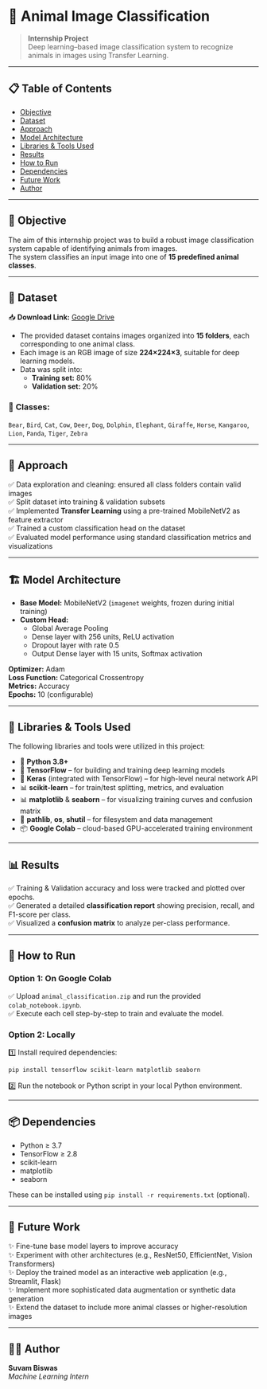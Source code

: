 
# 🐾 Animal Image Classification

> **Internship Project**  
> Deep learning–based image classification system to recognize animals in images using Transfer Learning.

---

## 📋 **Table of Contents**
- [Objective](#objective)
- [Dataset](#dataset)
- [Approach](#approach)
- [Model Architecture](#model-architecture)
- [Libraries & Tools Used](#libraries--tools-used)
- [Results](#results)
- [How to Run](#how-to-run)
- [Dependencies](#dependencies)
- [Future Work](#future-work)
- [Author](#author)

---

## 🎯 **Objective**
The aim of this internship project was to build a robust image classification system capable of identifying animals from images.  
The system classifies an input image into one of **15 predefined animal classes**.

---

## 🐘 **Dataset**

📥 **Download Link:** [Google Drive](https://drive.google.com/file/d/15I_LqEvJL9ktEi6khTyulMHLO_3KiTnO/view?usp=sharing)
- The provided dataset contains images organized into **15 folders**, each corresponding to one animal class.  
- Each image is an RGB image of size **224×224×3**, suitable for deep learning models.  
- Data was split into:
  - **Training set:** 80%
  - **Validation set:** 20%

### 📂 **Classes:**
`Bear`, `Bird`, `Cat`, `Cow`, `Deer`, `Dog`, `Dolphin`, `Elephant`, `Giraffe`, `Horse`, `Kangaroo`, `Lion`, `Panda`, `Tiger`, `Zebra`

---

## 🧠 **Approach**
✅ Data exploration and cleaning: ensured all class folders contain valid images  
✅ Split dataset into training & validation subsets  
✅ Implemented **Transfer Learning** using a pre-trained MobileNetV2 as feature extractor  
✅ Trained a custom classification head on the dataset  
✅ Evaluated model performance using standard classification metrics and visualizations

---

## 🏗️ **Model Architecture**
- **Base Model:** MobileNetV2 (`imagenet` weights, frozen during initial training)
- **Custom Head:**
  - Global Average Pooling
  - Dense layer with 256 units, ReLU activation
  - Dropout layer with rate 0.5
  - Output Dense layer with 15 units, Softmax activation

**Optimizer:** Adam  
**Loss Function:** Categorical Crossentropy  
**Metrics:** Accuracy  
**Epochs:** 10 (configurable)

---

## 🧰 **Libraries & Tools Used**
The following libraries and tools were utilized in this project:
- 🐍 **Python 3.8+**
- 🔷 **TensorFlow** – for building and training deep learning models
- 🔷 **Keras** (integrated with TensorFlow) – for high-level neural network API
- 📊 **scikit-learn** – for train/test splitting, metrics, and evaluation
- 📊 **matplotlib** & **seaborn** – for visualizing training curves and confusion matrix
- 📂 **pathlib**, **os**, **shutil** – for filesystem and data management
- 📦 **Google Colab** – cloud-based GPU-accelerated training environment

---

## 📊 **Results**
✅ Training & Validation accuracy and loss were tracked and plotted over epochs.  
✅ Generated a detailed **classification report** showing precision, recall, and F1-score per class.  
✅ Visualized a **confusion matrix** to analyze per-class performance.

---

## 🚀 **How to Run**
### Option 1: On Google Colab
✅ Upload `animal_classification.zip` and run the provided `colab_notebook.ipynb`.  
✅ Execute each cell step-by-step to train and evaluate the model.

### Option 2: Locally
1️⃣ Install required dependencies:
```bash
pip install tensorflow scikit-learn matplotlib seaborn
```
2️⃣ Run the notebook or Python script in your local Python environment.

---

## 📦 **Dependencies**
- Python ≥ 3.7
- TensorFlow ≥ 2.8
- scikit-learn
- matplotlib
- seaborn

These can be installed using `pip install -r requirements.txt` (optional).

---

## 🌟 **Future Work**
✨ Fine-tune base model layers to improve accuracy  
✨ Experiment with other architectures (e.g., ResNet50, EfficientNet, Vision Transformers)  
✨ Deploy the trained model as an interactive web application (e.g., Streamlit, Flask)  
✨ Implement more sophisticated data augmentation or synthetic data generation  
✨ Extend the dataset to include more animal classes or higher-resolution images

---

## 👨‍💻 **Author**
**Suvam Biswas**  
*Machine Learning Intern*
